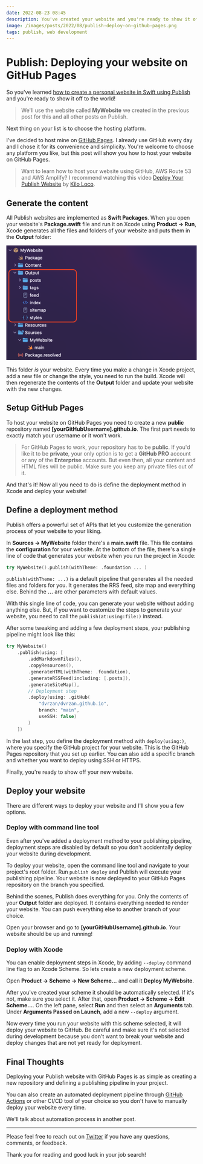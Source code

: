 ```yaml
---
date: 2022-08-23 08:45
description: You've created your website and you're ready to show it off to the world. Next thing on your list is to choose where to host it. In this post, I'll show you how to deploy your Publish website on GitHub Pages.
image: /images/posts/2022/08/publish-deploy-on-github-pages.png
tags: publish, web development
---
```


# Publish: Deploying your website on GitHub Pages
So you've learned [how to create a personal website in Swift using Publish](https://danijelavrzan.com/posts/2022/06/create-portfolio-website-using-publish/) and you're ready to show it off to the world! 

> We'll use the website called **MyWebsite** we created in the previous post for this and all other posts on Publish.

Next thing on your list is to choose the hosting platform. 

I've decided to host mine on [GitHub Pages](https://pages.github.com). I already use GitHub every day and I chose it for its convenience and simplicity. You're welcome to choose any platform you like, but this post will show you how to host your website on GitHub Pages.

> Want to learn how to host your website using GitHub, AWS Route 53 and AWS Amplify? I recommend watching this video [Deploy Your Publish Website](https://www.youtube.com/watch?v=pE6vPHP3AoA) by [Kilo Loco](https://twitter.com/kilo_loco). 

## Generate the content
All Publish websites are implemented as **Swift Packages**. When you open your website's **Package.swift** file and run it on Xcode using **Product -> Run**, Xcode generates all the files and folders of your website and puts them in the **Output** folder:

![Folder structure of projects generated by Publish with Output folder highlighted](/images/posts/2022/08/publish-deploy-to-github-01.png "Folder structure of projects generated by Publish with Output folder highlighted")

This folder *is* your website. Every time you make a change in Xcode project, add a new file or change the style, you need to run the build. Xcode will then regenerate the contents of the **Output** folder and update your website with the new changes. 

## Setup GitHub Pages
To host your website on GitHub Pages you need to create a new **public** repository named **[yourGitHubUsername].github.io**. The first part needs to exactly match your username or it won't work.

> For GitHub Pages to work, your repository has to be **public**. If you'd like it to be **private**, your only option is to get a **GitHub PRO** account or any of the **Enterprise** accounts. But even then, all your content and HTML files will be public. Make sure you keep any private files out of it.

And that's it! Now all you need to do is define the deployment method in Xcode and deploy your website!

## Define a deployment method
Publish offers a powerful set of APIs that let you customize the generation process of your website to your liking.

In **Sources -> MyWebsite** folder there's a **main.swift** file. This file contains the **configuration** for your website. At the bottom of the file, there's a single line of code that generates your website when you run the project in Xcode:

```swift
try MyWebsite().publish(withTheme: .foundation ... )
```

`publish(withTheme: ...)` is a default pipeline that generates all the needed files and folders for you. It generates the RRS feed, site map and everything else. Behind the **...** are other parameters with default values.

With this single line of code, you can generate your website without adding anything else. But, if you want to customize the steps to generate your website, you need to call the `publish(at:using:file:)`  instead.

After some tweaking and adding a few deployment steps, your publishing pipeline might look like this:

```swift
try MyWebsite()
    .publish(using: [
        .addMarkdownFiles(),
        .copyResources(),
        .generateHTML(withTheme: .foundation),
        .generateRSSFeed(including: [.posts]),
        .generateSiteMap(),
        // Deployment step
        .deploy(using: .gitHub(
            "dvrzan/dvrzan.github.io",
            branch: "main",
            useSSH: false)
        )
    ])
```

In the last step, you define the deployment method with `deploy(using:)`, where you specify the GitHub project for your website. This is the GitHub Pages repository that you set up earlier. You can also add a specific branch and whether you want to deploy using SSH or HTTPS.

Finally, you're ready to show off your new website.

## Deploy your website
There are different ways to deploy your website and I'll show you a few options.

### Deploy with command line tool
Even after you've added a deployment method to your publishing pipeline, deployment steps are disabled by default so you don't accidentally deploy your website during development.

To deploy your website, open the command line tool and navigate to your project's root folder. Run `publish deploy` and Publish will execute your publishing pipeline. Your website is now deployed to your GitHub Pages repository on the branch you specified.

Behind the scenes, Publish does everything for you. Only the contents of your **Output** folder are deployed. It contains everything needed to render your website. You can push everything else to another branch of your choice.

Open your browser and go to **[yourGitHubUsername].github.io**. Your website should be up and running!

### Deploy with Xcode
You can enable deployment steps in Xcode, by adding `--deploy` command line flag to an Xcode Scheme. So lets create a new deployment scheme.

Open **Product -> Scheme -> New Scheme...** and call it **Deploy MyWebsite**.

After you've created your scheme it should be automatically selected. If it's not, make sure you select it. After that, open **Product -> Scheme -> Edit Scheme...**. On the left pane, select **Run** and then select an **Arguments** tab. Under **Arguments Passed on Launch**, add a new `--deploy` argument.

Now every time you run your website with this scheme selected, it will deploy your website to GitHub. Be careful and make sure it's not selected during development because you don't want to break your website and deploy changes that are not yet ready for deployment.

## Final Thoughts
Deploying your Publish website with GitHub Pages is as simple as creating a new repository and defining a publishing pipeline in your project.

You can also create an automated deployment pipeline through [GitHub Actions](https://github.com/features/actions) or other CI/CD tool of your choice so you don't have to manually deploy your website every time. 

We'll talk about automation process in another post.

***

Please feel free to reach out on [Twitter](https://twitter.com/dvrzan) if you have any questions, comments, or feedback.

Thank you for reading and good luck in your job search!
